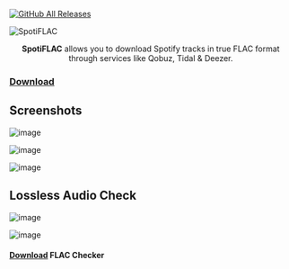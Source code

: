 [![GitHub All Releases](https://img.shields.io/github/downloads/afkarxyz/SpotiFLAC/total?style=for-the-badge)](https://github.com/afkarxyz/SpotiFLAC/releases)

![SpotiFLAC](https://github.com/user-attachments/assets/b4c4f403-edbd-4a71-b74b-c7d433d47d06)

<div align="center">
<b>SpotiFLAC</b> allows you to download Spotify tracks in true FLAC format through services like Qobuz, Tidal & Deezer.
</div>

### [Download](https://github.com/afkarxyz/SpotiFLAC/releases/download/v4.1/SpotiFLAC.exe)

## Screenshots

![image](https://github.com/user-attachments/assets/180b8322-ce2d-4842-a5dd-ac4d7b7a5efa)

![image](https://github.com/user-attachments/assets/3f84d53b-2da1-4488-986c-772b82832f2d)

![image](https://github.com/user-attachments/assets/f604dc04-4ee6-4084-b314-0be7cd5d7ef9)

## Lossless Audio Check

![image](https://github.com/user-attachments/assets/d63b422d-0ea3-4307-850f-96c99d7eaa9a)

![image](https://github.com/user-attachments/assets/7649e6e1-d5d1-49b3-b83f-965d44651d05)

#### [Download](https://github.com/afkarxyz/SpotiFLAC/releases/download/v0/FLAC-Checker.zip) FLAC Checker
